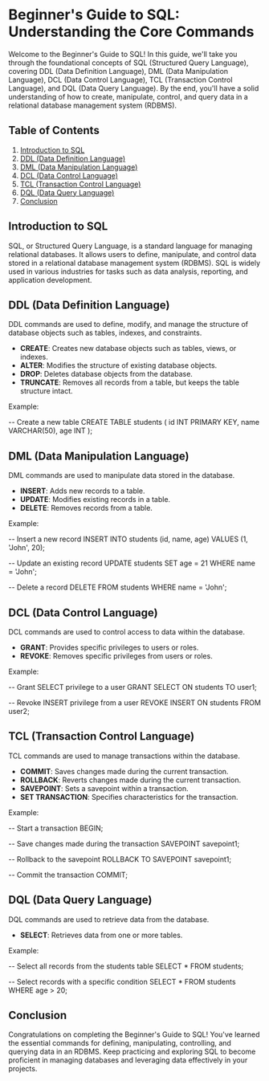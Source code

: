 # Beginner's Guide to SQL: Understanding the Core Commands

Welcome to the Beginner's Guide to SQL! In this guide, we'll take you through the foundational concepts of SQL (Structured Query Language), covering DDL (Data Definition Language), DML (Data Manipulation Language), DCL (Data Control Language), TCL (Transaction Control Language), and DQL (Data Query Language). By the end, you'll have a solid understanding of how to create, manipulate, control, and query data in a relational database management system (RDBMS).

## Table of Contents

1. [Introduction to SQL](#introduction-to-sql)
2. [DDL (Data Definition Language)](#ddl-data-definition-language)
3. [DML (Data Manipulation Language)](#dml-data-manipulation-language)
4. [DCL (Data Control Language)](#dcl-data-control-language)
5. [TCL (Transaction Control Language)](#tcl-transaction-control-language)
6. [DQL (Data Query Language)](#dql-data-query-language)
7. [Conclusion](#conclusion)

## Introduction to SQL

SQL, or Structured Query Language, is a standard language for managing relational databases. It allows users to define, manipulate, and control data stored in a relational database management system (RDBMS). SQL is widely used in various industries for tasks such as data analysis, reporting, and application development.

## DDL (Data Definition Language)

DDL commands are used to define, modify, and manage the structure of database objects such as tables, indexes, and constraints.

- **CREATE**: Creates new database objects such as tables, views, or indexes.
- **ALTER**: Modifies the structure of existing database objects.
- **DROP**: Deletes database objects from the database.
- **TRUNCATE**: Removes all records from a table, but keeps the table structure intact.

Example:

-- Create a new table
CREATE TABLE students (
    id INT PRIMARY KEY,
    name VARCHAR(50),
    age INT
);

## DML (Data Manipulation Language)
DML commands are used to manipulate data stored in the database.

- **INSERT**: Adds new records to a table.
- **UPDATE**: Modifies existing records in a table.
- **DELETE**: Removes records from a table.

Example:

-- Insert a new record
INSERT INTO students (id, name, age) VALUES (1, 'John', 20);

-- Update an existing record
UPDATE students SET age = 21 WHERE name = 'John';

-- Delete a record
DELETE FROM students WHERE name = 'John';

## DCL (Data Control Language)
DCL commands are used to control access to data within the database.

- **GRANT**: Provides specific privileges to users or roles.
- **REVOKE**: Removes specific privileges from users or roles.

Example:

-- Grant SELECT privilege to a user
GRANT SELECT ON students TO user1;

-- Revoke INSERT privilege from a user
REVOKE INSERT ON students FROM user2;

## TCL (Transaction Control Language)
TCL commands are used to manage transactions within the database.

- **COMMIT**: Saves changes made during the current transaction.
- **ROLLBACK**: Reverts changes made during the current transaction.
- **SAVEPOINT**: Sets a savepoint within a transaction.
- **SET TRANSACTION**: Specifies characteristics for the transaction.

Example:

-- Start a transaction
BEGIN;

-- Save changes made during the transaction
SAVEPOINT savepoint1;

-- Rollback to the savepoint
ROLLBACK TO SAVEPOINT savepoint1;

-- Commit the transaction
COMMIT;

## DQL (Data Query Language)
DQL commands are used to retrieve data from the database.

- **SELECT**: Retrieves data from one or more tables.

Example:

-- Select all records from the students table
SELECT * FROM students;

-- Select records with a specific condition
SELECT * FROM students WHERE age > 20;

## Conclusion
Congratulations on completing the Beginner's Guide to SQL! You've learned the essential commands for defining, manipulating, controlling, and querying data in an RDBMS. Keep practicing and exploring SQL to become proficient in managing databases and leveraging data effectively in your projects.